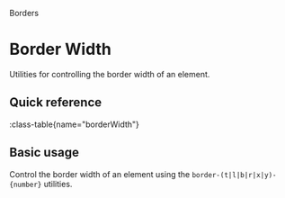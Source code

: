 <span text-primary fw-600>Borders</span>

# Border Width

Utilities for controlling the border width of an element.

## Quick reference

:class-table{name="borderWidth"}

## Basic usage

Control the border width of an element using the `border-(t|l|b|r|x|y)-{number}` utilities.
